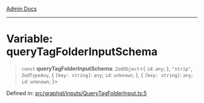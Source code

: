 [Admin Docs](/)

***

# Variable: queryTagFolderInputSchema

> `const` **queryTagFolderInputSchema**: `ZodObject`\<\{ `id`: `any`; \}, `"strip"`, `ZodTypeAny`, \{ `[key: string]`: `any`;  `id`: `unknown`; \}, \{ `[key: string]`: `any`;  `id`: `unknown`; \}\>

Defined in: [src/graphql/inputs/QueryTagFolderInput.ts:5](https://github.com/NishantSinghhhhh/talawa-api/blob/247632fc07d0e643f8a2b70ebda11c58da436773/src/graphql/inputs/QueryTagFolderInput.ts#L5)

